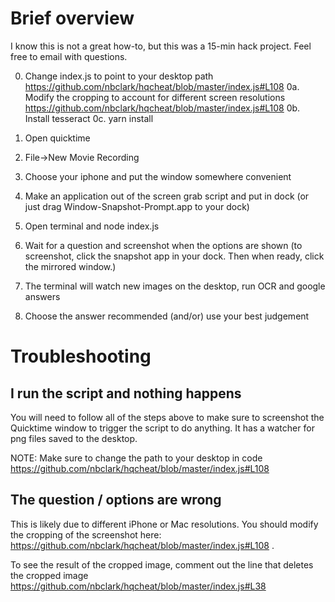 # Brief overview
I know this is not a great how-to, but this was a 15-min hack project. Feel free to email with questions.

0. Change index.js to point to your desktop path https://github.com/nbclark/hqcheat/blob/master/index.js#L108
0a. Modify the cropping to account for different screen resolutions https://github.com/nbclark/hqcheat/blob/master/index.js#L108
0b. Install tesseract
0c. yarn install

1. Open quicktime
2. File->New Movie Recording
3. Choose your iphone and put the window somewhere convenient
4. Make an application out of the screen grab script and put in dock (or just drag Window-Snapshot-Prompt.app to your dock)
5. Open terminal and node index.js
6. Wait for a question and screenshot when the options are shown (to screenshot, click the snapshot app in your dock. Then when ready, click the mirrored window.)
7. The terminal will watch new images on the desktop, run OCR and google answers
8. Choose the answer recommended (and/or) use your best judgement

# Troubleshooting
## I run the script and nothing happens
You will need to follow all of the steps above to make sure to screenshot the Quicktime window to trigger the script to do anything. It has a watcher for png files saved to the desktop.

NOTE: Make sure to change the path to your desktop in code https://github.com/nbclark/hqcheat/blob/master/index.js#L108

## The question / options are wrong
This is likely due to different iPhone or Mac resolutions. You should modify the cropping of the screenshot here: https://github.com/nbclark/hqcheat/blob/master/index.js#L108 .

To see the result of the cropped image, comment out the line that deletes the cropped image https://github.com/nbclark/hqcheat/blob/master/index.js#L38
